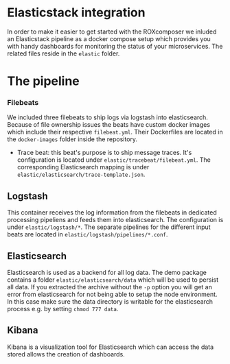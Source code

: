 # Elasticstack integration

In order to make it easier to get started with the ROXcomposer we inluded an Elasticstack pipeline as a docker compose setup which provides you with handy dashboards for monitoring the status
of your microservices. The related files reside in the `elastic` folder.

# The pipeline

### Filebeats

We included three filebeats to ship logs via logstash into elasticsearch. Because of file ownership issues the beats have custom docker images which include their respective `filebeat.yml`. Their Dockerfiles are located in the `docker-images` folder inside the repository.

* Trace beat: this beat's purpose is to ship message traces. It's configuration is located under `elastic/tracebeat/filebeat.yml`. The corresponding Elasticsearch mapping is under `elastic/elasticsearch/trace-template.json`.

## Logstash

This container receives the log information from the filebeats in dedicated processing pipeliens and feeds them into elasticsearch. The configuration is under `elastic/logstash/*`.
The separate pipelines for the different input beats are located in `elastic/logstash/pipelines/*.conf`.

## Elasticsearch

Elasticsearch is used as a backend for all log data. The demo package contains a folder `elastic/elasticsearch/data` which will be used to persist all data.
If you extracted the archive without the `-p` option you will get an error from elasticsearch for not being able to setup the node environment. In this case make sure
the data directory is writable for the elasticsearch process e.g. by setting `chmod 777 data`.

## Kibana

Kibana is a visualization tool for Elasticsearch which can access the data stored allows the creation of dashboards.
